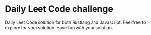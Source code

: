 # Daily Leet Code challenge
Daily Leet Code solution for both Rustlang and Javascript.
Feel free to explore for your solution.
Have fun with your solution.
